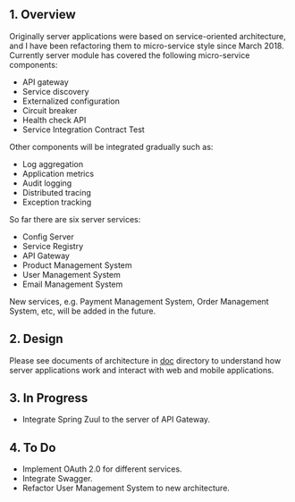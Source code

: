 ## **1. Overview**
Originally server applications were based on service-oriented architecture, and I have been refactoring them to micro-service style since March 2018. Currently server module has covered the following micro-service components:

- API gateway
- Service discovery
- Externalized configuration
- Circuit breaker
- Health check API
- Service Integration Contract Test

Other components will be integrated gradually such as:

- Log aggregation
- Application metrics
- Audit logging
- Distributed tracing
- Exception tracking


So far there are six server services:

- Config Server
- Service Registry
- API Gateway
- Product Management System
- User Management System
- Email Management System

New services, e.g. Payment Management System, Order Management System, etc, will be added in the future. 

## **2. Design**
Please see documents of architecture in [doc](https://github.com/shiyouping/rtalpha/tree/master/doc/architecture) directory to understand how server applications work and interact with web and mobile applications.

## **3. In Progress**
- Integrate Spring Zuul to the server of API Gateway.

## **4. To Do**
- Implement OAuth 2.0 for different services.
- Integrate Swagger.
- Refactor User Management System to new architecture.